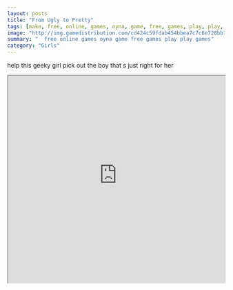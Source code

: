 ```yaml
---
layout: posts
title: "From Ugly to Pretty"
tags: [make, free, online, games, oyna, game, free, games, play, play, games]
image: "http://img.gamedistribution.com/cd424c59fdab454bbea7c7c6e728bb12.jpg"
summary: "  free online games oyna game free games play play games"
category: "Girls"
---
```


help this geeky girl pick out the boy that s just right for her

<iframe width="100%" height="480px;" src="http://flash.gamedistribution.com?game=cd424c59fdab454bbea7c7c6e728bb12"></iframe>